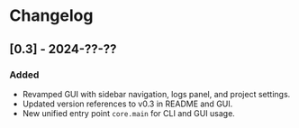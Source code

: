 # Changelog

## [0.3] - 2024-??-??
### Added
- Revamped GUI with sidebar navigation, logs panel, and project settings.
- Updated version references to v0.3 in README and GUI.
- New unified entry point `core.main` for CLI and GUI usage.

